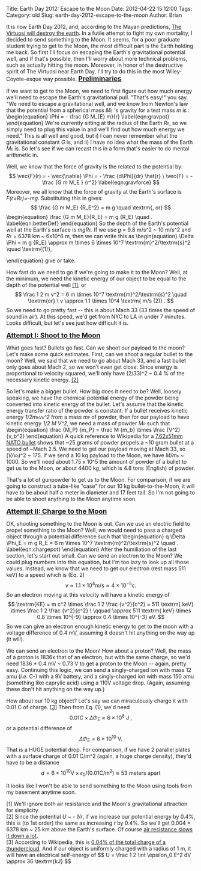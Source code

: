 Title: Earth Day 2012: Escape to the Moon
Date: 2012-04-22 15:12:00
Tags: 
Category: old
Slug: earth-day-2012-escape-to-the-moon
Author: Brian


It is now Earth Day 2012, and, according to the Mayan predictions, <a href="http://thevirtuosi.blogspot.com/search/label/end%20of%20the%20earth">The Virtuosi will destroy the earth</a>. In a futile attempt to fight my own mortality, I decided to send something to the Moon. It seems, for a poor graduate student trying to get to the Moon, the most difficult part is the Earth holding me back. So first I'll focus on escaping the Earth's gravitational potential well, and if that's possible, then I'll worry about more technical problems, such as actually hitting the moon. Moreover, in honor of the destructive spirit of The Virtuosi near Earth Day, I'll try to do this in the most Wiley-Coyote-esque way possible. <span class="fullpost">
</span>
<a name='more'></a><span class="fullpost">
<b><u><span style="font-size: large;">Preliminaries</span></u></b>

If we want to get to the Moon, we need to first figure out how much energy we'll need to escape the Earth's gravitational pull. "That's easy!" you say. "We need to escape a gravitational well, and we know from Newton's law that the potential from a spherical mass  <i>M<span style="font-size: xx-small;">E</span></i> 's gravity for a test mass <i>m</i> is : 
\begin{equation}
\Phi = - \frac {G M_{E} m}{r}
\label{eqn:gravpot}
\end{equation}
We're currently sitting at the radius of the Earth <i>R<span style="font-size: xx-small;">E</span></i>, so we simply need to plug this value in and we'll find out how much energy we need." This is all well and good, but i) I can never remember what the gravitational constant <i>G</i> is, and ii) I have no idea what the mass of the Earth <i>M<span style="font-size: xx-small;">E</span></i> is. So let's see if we can recast this in a form that's easier to do mental arithmetic in.

Well, we know that the force of gravity is the related to the potential by:
$$
\vec{F}(r) = - \vec{\nabla} \Phi = - \frac {d\Phi}{dr} \hat{r} \
\vec{F} = - \frac {G m M_E } {r^2}
\label{eqn:gravforce}
$$
Moreover, we all know that the force of gravity at the Earth's surface is <i>F(r=R<span style="font-size: xx-small;">E</span>)=-mg</i>. Substituting this in gives:
$$
\frac {G m M_E} {R_E^2} = m g \quad \textrm{, or} 
$$
\begin{equation}
\frac {G m M_E}{R_E} =  m g {R_E}  \quad .
\label{eqn:betterDef}
\end{equation}
So the depth of the Earth's potential well at the Earth's surface is <i>mgR<span style="font-size: xx-small;">E</span></i>. If we use <i>g</i> = 9.8 m/s^2 ~ 10 m/s^2 and <i>R<span style="font-size: xx-small;">E</span></i> = 6378  km ~ 6x10^6  m, then we can write this as
\begin{equation}
\Delta \Phi = m g {R_E} \approx m \times 6 \times 10^7 \textrm{m}^2/\textrm{s}^2 \quad  \textrm{(1)},

\end{equation}
give or take.

How fast do we need to go if we're going to make it to the Moon? Well, at the minimum, we need the kinetic energy of our object to be equal to the depth of the potential well <a href="#footnote-1">[1]</a>, or 
$$
\frac 1 2 m v^2 = 6 m \times 10^7 \textrm{m}^2/\textrm{s}^2 \quad \textrm{or} \
v \approx 1.1 \times 10^4 \textrm{ m/s   (2)} . 
$$
So we need to go pretty fast -- this is about Mach 33 (33 times the speed of sound in air). At this speed, we'd get from NYC to LA in under 7 minutes. Looks difficult, but let's see just how difficult it is. 

<u><b><span style="font-size: large;">Attempt I: Shoot to the Moon</span></b></u>

What goes fast? Bullets go fast. Can we shoot our payload to the moon? Let's make some quick estimates. First, can we shoot a regular bullet to the moon? Well, we said that we need to go about Mach 33, and a fast bullet only goes about Mach 2, so we won't even get close. Since energy is proportional to  velocity squared, we'll only have (2/33)^2 ~ 0.4 % of the necessary kinetic energy. <a href="#footnote-2">[2]</a> 

So let's make a bigger bullet. How big does it need to be? Well, loosely speaking, we have the chemical potential energy of the powder being converted into kinetic energy of the bullet. Let's assume that the kinetic energy transfer ratio of the powder is constant. If a bullet receives kinetic energy <i>1/2m<span style="font-size: xx-small;">b</span>v<span style="font-size: xx-small;">b</span>^2</i> from a mass <i>m<span style="font-size: xx-small;">P</span></i> of powder, then for our payload to have kinetic energy <i>1/2 M V^2</i>, we need a mass of powder <i>M<span style="font-size: xx-small;">P</span></i> such that 
\begin{equation}
\frac {M_P} {m_P} = \frac M {m_b} \times \frac {V^2}{v_b^2}
\end{equation}
A quick reference to Wikipedia for a <a href="http://en.wikipedia.org/wiki/7.62%C3%9751mm_NATO">7.62x51mm NATO bullet</a> shows that ~25 grams of powder propels a ~10 gram bullet at a speed of ~Mach 2.5. We need to get our payload moving at Mach 33, so (<i>V/v<span style="font-size: xx-small;">b</span></i>)^2 ~ 175. If we send a 10 kg payload to the Moon, we have <i>M/m<span style="font-size: xx-small;">b</span></i> ~ 1000. So we'll need about 1.75 x 10^5 the amount of powder of a bullet to get us to the Moon, or about 4400 kg, which is 4.8 tons (English) of powder. 

That's a lot of gunpowder to get us to the Moon. For comparison, if we are going to construct a tube-like "case" for our 10 kg bullet-to-the-Moon, it will have to be about half a meter in diameter and 17 feet tall. So I'm not going to be able to shoot anything to the Moon anytime soon. 

<u><b><span style="font-size: large;">Attempt II: Charge to the Moon</span></b></u>

OK, shooting something to the Moon is out. Can we use an electric field to propel something to the Moon? Well, we would need to pass a charged object through a potential difference such that
\begin{equation}
q \Delta \Phi_E = m g R_E = 6 m \times 10^7 \textrm{m}^2/\textrm{s}^2 \quad . 
\label{eqn:chargepot}
\end{equation}
After the humiliation of the last section, let's start out small. Can we send an electron to the Moon? We could plug numbers into this equation, but I'm too lazy to look up all those values. Instead, we know that we need to get our electron (rest mass 511 keV) to a speed which is (Eq. 2) 
$$v \approx 1.1 \times 10^4 \textrm{m/s} \approx 4 \times 10^{-5} c.
$$
So an electron moving at this velocity will have a kinetic energy of 
$$ \textrm{KE}  = m c^2 \times \frac 1 2 \frac {v^2}{c^2} = 511 \textrm{ keV} \times \frac 1 2 \frac {v^2}{c^2} \
 \qquad  \approx 511 \textrm{ keV} \times  0.8 \times 10^{-9} \approx 0.4 \times 10^{-3} eV.
$$
So we can give an electron enough kinetic energy to get to the moon with a voltage difference of 0.4 mV, assuming it doesn't hit anything on the way up (it will). 

We can send an electron to the Moon! How about a proton? Well, the mass of a proton is 1836x that of an electron, but with the same charge, so we'd need 1836 * 0.4 mV ~ 0.73 V to get a proton to the Moon -- again, pretty easy. Continuing this logic, we can send a singly-charged ion with mass 12 amu (<i>i.e.</i> C-) with a 9V battery, and a singly-charged ion with mass 150 amu (something like caprylic acid) using a 110V voltage drop. (Again, assuming these don't hit anything on the way up.) 

How about our 10 kg object? Let's say we can miraculously charge it with 0.01 C of charge. <a href="#footnote-3">[3]</a> Then from Eq. (1), we'd need
$$ 0.01 C \times \Delta \Phi_E \approx 6 \times 10^8 \textrm{ J ,}
$$
or a potential difference of
$$
\Delta \Phi_E = 6 \times 10^{10} \textrm{ V. }
$$
That is a HUGE potential drop. For comparison, if we have 2 parallel plates with a surface charge of 0.01 C/m^2 (again, a huge charge density), they'd have to be a distance 
$$
d = 6 \times 10^{10} \textrm{V} \times \epsilon_0 / (0.01 \textrm{C/m}^2) \approx 53 \textrm{ meters apart} 
$$


It looks like I won't be able to send something to the Moon using tools from my basement anytime soon.

</span>
<div id="footnote-1"><span class="fullpost">[1] We'll ignore both air resistance and the Moon's gravitational attraction for simplicity. </span></div><span class="fullpost"></span>
<div id="footnote-2"><span class="fullpost">[2] Since the potential <i>U ~ - 1/r</i>, if we increase our potential energy by 0.4%, this is (to 1st order) the same as increasing <i>r</i> by 0.4%. So we'll get 0.004 * 6378 km ~ 25 km above the Earth's surface. Of course <a href="http://scienceblogs.com/dotphysics/2009/09/how-high-does-a-bullet-go.php">air resistance slows it down a lot</a>.  </span></div><span class="fullpost"><div id="footnote-3">[3] According to Wikipedia, this is <a href="http://en.wikipedia.org/wiki/Orders_of_magnitude_%28charge%29">0.04% of the total charge of a thundercloud</a>. And if our object is uniformly charged with a radius of 1 m, it will have an electrical self-energy of <i> </i>
$$
U = \frac 1 2 \int \epsilon_0 E^2 dV \approx 36 \textrm{kJ}
$$   </div></span>
